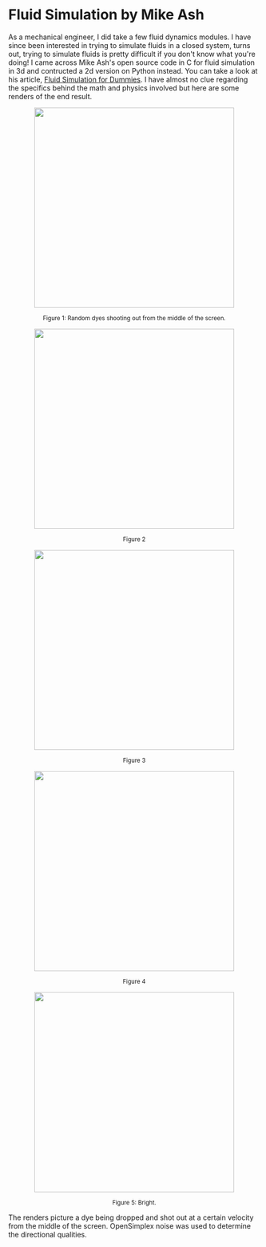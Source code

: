 # Fluid Simulation by Mike Ash

As a mechanical engineer, I did take a few fluid dynamics modules. I have since been interested in trying to simulate fluids in a closed system, turns out, trying to simulate fluids is pretty difficult if you don't know what you're doing! I came across Mike Ash's open source code in C for fluid simulation in 3d and contructed a 2d version on Python instead. You can take a look at his article, [Fluid Simulation for Dummies](https://mikeash.com/pyblog/fluid-simulation-for-dummies.html). I have almost no clue regarding the specifics behind the math and physics involved but here are some renders of the end result.

<p align="center"> <img src="https://github.com/frederickpek/frederickcodes/blob/master/Fluid%20Simulation/gifs/gif3.gif" width=400/> </p> 
<p align='center'> <sub>Figure 1: Random dyes shooting out from the middle of the screen. </p>

<p align="center"> <img src="https://github.com/frederickpek/frederickcodes/blob/master/Fluid%20Simulation/gifs/gif2.gif" width=400/> </p> 
<p align='center'> <sub>Figure 2 </p>

<p align="center"> <img src="https://github.com/frederickpek/frederickcodes/blob/master/Fluid%20Simulation/gifs/gif4.gif" width=400/> </p> 
<p align='center'> <sub>Figure 3 </p>

<p align="center"> <img src="https://github.com/frederickpek/frederickcodes/blob/master/Fluid%20Simulation/gifs/gif5.gif" width=400/> </p> 
<p align='center'> <sub>Figure 4 </p>

<p align="center"> <img src="https://github.com/frederickpek/frederickcodes/blob/master/Fluid%20Simulation/gifs/gif1.gif" width=400/> </p> 
<p align='center'> <sub>Figure 5: Bright. </p>

The renders picture a dye being dropped and shot out at a certain velocity from the middle of the screen. OpenSimplex noise was used to determine the directional qualities.
